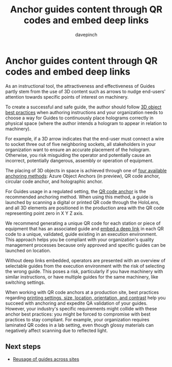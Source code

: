 ﻿---
title: Anchor guides content through QR codes and embed deep links
description: Learn about anchoring guides content to pieces of equipment with QR codes and embedded QR code links when implementing Dynamics 365 Guides in a regulated industry
ms.date: 03/13/2023
ms.topic: conceptual
author: davepinch
ms.author: davepinch
ms-reviewer: m-hartmann
ms.custom: bap-template
---

# Anchor guides content through QR codes and embed deep links

As an instructional tool, the attractiveness and effectiveness of Guides partly stem from the use of 3D content such as arrows to nudge end-users' attention towards specific points of interest on machinery.

To create a successful and safe guide, the author should follow [3D object best practices](../hololens-app-place-holograms.md#best-practices-for-working-with-3d-content) when authoring instructions and your organization needs to choose a way for Guides to continuously place holograms correctly in physical space (where the author intends a hologram to appear in relation to machinery).

For example, if a 3D arrow indicates that the end-user must connect a wire to socket three out of five neighboring sockets, all stakeholders in your organization want to ensure an accurate placement of the hologram. Otherwise, you risk misguiding the operator and potentially cause an incorrect, potentially dangerous, assembly or operation of equipment.  

The placing of 3D objects in space is achieved through one of [four available anchoring methods](../pc-app-anchor.md#four-ways-to-anchor-a-guide): Azure Object Anchors (in preview), QR code anchor, circular code anchor, and holographic anchor.

For Guides usage in a regulated setting, the [QR code anchor](../pc-app-anchor-qr-code.md) is the recommended anchoring method. When using this method, a guide is launched by scanning a digital or printed QR code through the HoloLens, and all 3D elements are positioned in the production area with the QR code representing point zero in X Y Z axis.

We recommend generating a unique QR code for each station or piece of equipment that has an associated guide and [embed a deep link](../pc-app-anchor-embed-qr-code-link.md) in each QR code to a unique, validated, guide existing in an execution environment. This approach helps you be compliant with your organization's quality management processes because only approved and specific guides can be launched on location.

Without deep links embedded, operators are presented with an overview of selectable guides from the execution environment with the risk of selecting the wrong guide. This poses a risk, particularly if you have machinery with similar instructions, or have multiple guides for the same machinery, like switching settings.

When working with QR code anchors at a production site, best practices regarding [printing settings, size, location, orientation, and contrast](../pc-app-anchor-qr-code.md#best-practices-for-qr-code-anchors) help you succeed with anchoring and expedite QA validation of your guides. However, your industry's specific requirements might collide with these anchor best practices: you might be forced to compromise with best practices to stay compliant. For example, your organization requires laminated QR codes in a lab setting, even though glossy materials can negatively affect scanning due to reflected light.

## Next steps

- [Reusage of guides across sites](reusage-of-guides-across-sites.md)
